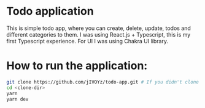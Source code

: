 # Todo application
This is simple todo app, where you can create, delete, update, todos and different categories to them.
I was using React.js + Typescript, this is my first Typescript experience. For UI I was using Chakra UI library.

# How to run the application:
```bash
git clone https://github.com/jIVOYz/todo-app.git # If you didn't clone the repo
cd <clone-dir>
yarn
yarn dev
```
